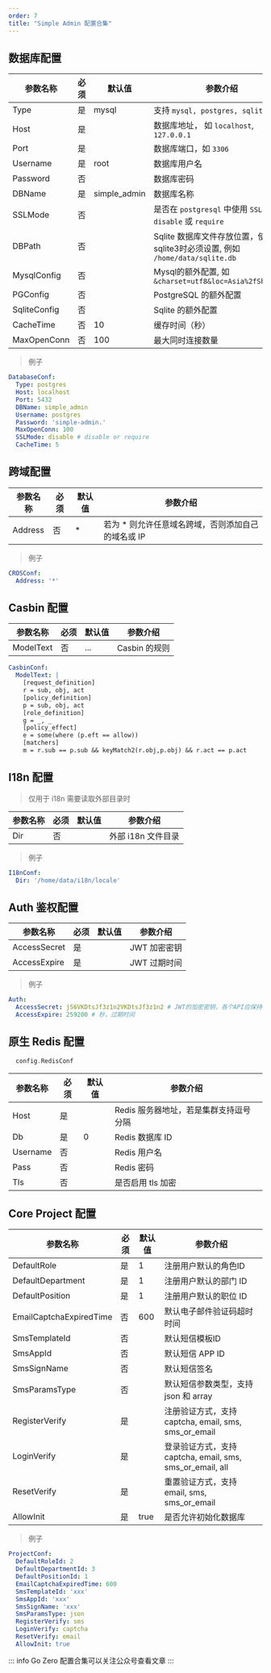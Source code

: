 ```yaml
---
order: 7
title: "Simple Admin 配置合集"
---
```


## 数据库配置 

| 参数名称     | 必须 | 默认值       | 参数介绍                                                                       |
| ------------ | ---- | ------------ | ------------------------------------------------------------------------------ |
| Type         | 是   | mysql        | 支持 `mysql, postgres, sqlite3 `                                               |
| Host         | 是   |              | 数据库地址， 如  `localhost`, `127.0.0.1 `                                     |
| Port         | 是   |              | 数据库端口，如 `3306`                                                          |
| Username     | 是   | root         | 数据库用户名                                                                   |
| Password     | 否   |              | 数据库密码                                                                     |
| DBName       | 是   | simple_admin | 数据库名称                                                                     |
| SSLMode      | 否   |              | 是否在 `postgresql` 中使用 `SSL`, `disable` 或 `require`                       |
| DBPath       | 否   |              | Sqlite 数据库文件存放位置，使用 sqlite3时必须设置, 例如 `/home/data/sqlite.db` |
| MysqlConfig  | 否   |              | Mysql的额外配置, 如 `&charset=utf8&loc=Asia%2fShanghai`                        |
| PGConfig     | 否   |              | PostgreSQL 的额外配置                                                          |
| SqliteConfig | 否   |              | Sqlite 的额外配置                                                              |
| CacheTime    | 否   | 10           | 缓存时间（秒）                                                                 |
| MaxOpenConn  | 否   | 100          | 最大同时连接数量                                                               |

> 例子

```yaml
DatabaseConf:
  Type: postgres
  Host: localhost
  Port: 5432
  DBName: simple_admin
  Username: postgres
  Password: 'simple-admin.'
  MaxOpenConn: 100
  SSLMode: disable # disable or require
  CacheTime: 5
```

## 跨域配置 

| 参数名称 | 必须 | 默认值 | 参数介绍                                           |
| -------- | ---- | ------ | -------------------------------------------------- |
| Address  | 否   | *      | 若为 * 则允许任意域名跨域，否则添加自己的域名或 IP |

> 例子

```yaml
CROSConf:
  Address: '*'
```

## Casbin 配置

| 参数名称  | 必须 | 默认值 | 参数介绍      |
| --------- | ---- | ------ | ------------- |
| ModelText | 否   | ...    | Casbin 的规则 |


```yaml
CasbinConf:
  ModelText: |
    [request_definition]
    r = sub, obj, act
    [policy_definition]
    p = sub, obj, act
    [role_definition]
    g = _, _
    [policy_effect]
    e = some(where (p.eft == allow))
    [matchers]
    m = r.sub == p.sub && keyMatch2(r.obj,p.obj) && r.act == p.act
```

## I18n 配置

> 仅用于 i18n 需要读取外部目录时 

| 参数名称 | 必须 | 默认值 | 参数介绍           |
| -------- | ---- | ------ | ------------------ |
| Dir      | 否   |        | 外部 i18n 文件目录 |

> 例子

```yaml
I18nConf:
  Dir: '/home/data/i18n/locale'
```

## Auth 鉴权配置

| 参数名称     | 必须 | 默认值 | 参数介绍     |
| ------------ | ---- | ------ | ------------ |
| AccessSecret | 是   |        | JWT 加密密钥 |
| AccessExpire | 是   |        | JWT 过期时间 |

> 例子

```yaml
Auth:
  AccessSecret: jS6VKDtsJf3z1n2VKDtsJf3z1n2 # JWT的加密密钥，各个API应保持一致才能解析
  AccessExpire: 259200 # 秒，过期时间
```

## 原生 Redis 配置

```go
  config.RedisConf
```

| 参数名称 | 必须 | 默认值 | 参数介绍                               |
| -------- | ---- | ------ | -------------------------------------- |
| Host     | 是   |        | Redis 服务器地址，若是集群支持逗号分隔 |
| Db       | 是   | 0      | Redis 数据库 ID                        |
| Username | 否   |        | Redis 用户名                           |
| Pass     | 否   |        | Redis 密码                             |
| Tls      | 否   |        | 是否启用  tls 加密                     |

## Core Project 配置

| 参数名称                | 必须 | 默认值 | 参数介绍                                                  |
| ----------------------- | ---- | ------ | --------------------------------------------------------- |
| DefaultRole             | 是   | 1      | 注册用户默认的角色ID                                      |
| DefaultDepartment       | 是   | 1      | 注册用户默认的部门 ID                                     |
| DefaultPosition         | 是   | 1      | 注册用户默认的职位 ID                                     |
| EmailCaptchaExpiredTime | 否   | 600    | 默认电子邮件验证码超时时间                                |
| SmsTemplateId           | 否   |        | 默认短信模板ID                                            |
| SmsAppId                | 否   |        | 默认短信 APP ID                                           |
| SmsSignName             | 否   |        | 默认短信签名                                              |
| SmsParamsType           | 否   |        | 默认短信参数类型，支持 json 和 array                      |
| RegisterVerify          | 是   |        | 注册验证方式，支持 captcha, email, sms, sms_or_email      |
| LoginVerify             | 是   |        | 登录验证方式，支持 captcha, email, sms, sms_or_email, all |
| ResetVerify             | 是   |        | 重置验证方式，支持  email, sms, sms_or_email              |
| AllowInit               | 是   | true   | 是否允许初始化数据库                                      |

> 例子

```yaml 
ProjectConf:
  DefaultRoleId: 2
  DefaultDepartmentId: 3
  DefaultPositionId: 1
  EmailCaptchaExpiredTime: 600
  SmsTemplateId: 'xxx'
  SmsAppId: 'xxx'
  SmsSignName: 'xxx'
  SmsParamsType: json
  RegisterVerify: sms
  LoginVerify: captcha
  ResetVerify: email
  AllowInit: true
```

::: info 
Go Zero 配置合集可以关注公众号查看文章
:::

